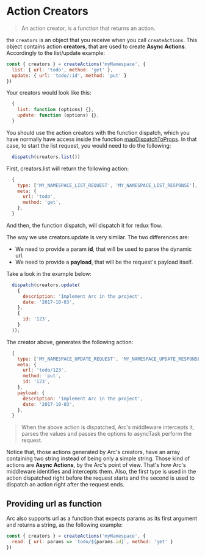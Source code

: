 # Action Creators
> An action creator, is a function that returns an action.

the `creators` is an object that you receive when you call `createActions`. This object contains action **creators**, that are used to create **Async Actions**.
Accordingly to the list/update example:

```js
const { creators } = createActions('myNamespace', {
  list: { url: 'todo', method: 'get' },
  update: { url: 'todo/:id', method: 'put' }
})
```

Your creators would look like this:

```js
  {
    list: function (options) {},
    update: function (options) {},
  }
```

You should use the action creators with the function dispatch, which you have normally have access inside the function [mapDispatchToProps](https://github.com/reactjs/react-redux/blob/master/docs/api.md). In that case, to start the list request, you would need to do the following:

```js
  dispatch(creators.list())
```

First, creators.list will return the following action:

```js
  {
    type: ['MY_NAMESPACE_LIST_REQUEST', 'MY_NAMESPACE_LIST_RESPONSE'],
    meta: {
      url: 'todo',
      method: 'get',
    },
  }
```

And then, the function dispatch, will dispatch it for redux flow.

The way we use creators.update is very similar. The two differences are:
 - We need to provide a param **id**, that will be used to parse the dynamic url.
 - We need to provide a **payload**, that will be the request's payload itself.

Take a look in the example below:

```js
  dispatch(creators.update(
    {
      description: 'Implement Arc in the project',
      date: '2017-10-03',
    },
    {
      id: '123',
    }
  ));
```

The creator above, generates the following action:

```js
  {
    type: ['MY_NAMESPACE_UPDATE_REQUEST', 'MY_NAMESPACE_UPDATE_RESPONSE'],
    meta: {
      url: 'todo/123',
      method: 'put',
      id: '123',
    },
    payload: {
      description: 'Implement Arc in the project',
      date: '2017-10-03',
    },
  }
```

> When the above action is dispatched, Arc's middleware intercepts it, parses the values and passes the options to asyncTask perform the request.

Notice that, those actions generated by Arc's creators, have an array containing two string instead of being only a simple string. Those kind of actions are **Async Actions**, by the Arc's point of view. That's how Arc's middleware identifies and intercepts them. Also, the first type is used in the action dispatched right before the request starts and the second is used to dispatch an action right after the request ends.

## Providing url as function
Arc also supports url as a function that expects params as its first argument and returns a string, as the following example:

```js
const { creators } = createActions('myNamespace', {
  read: { url: params => `todo/${params.id}`, method: 'get' }
})
```

